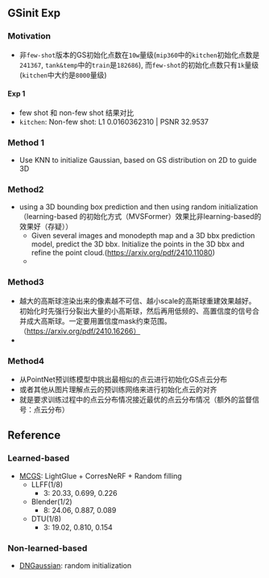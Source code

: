 ## GSinit Exp
### Motivation
* 非`few-shot`版本的GS初始化点数在`10w`量级(`mip360`中的`kitchen`初始化点数是`241367`, `tank&temp`中的`train`是`182686`), 而`few-shot`的初始化点数只有`1k`量级(`kitchen`中大约是`8000`量级)
#### Exp 1
- few shot 和 non-few shot 结果对比
 - `kitchen`: Non-few shot: L1 0.0160362310 | PSNR 32.9537
### Method 1
- Use KNN to initialize Gaussian, based on GS distribution on 2D to guide 3D
### Method2
- using a 3D bounding box prediction and then using random initialization（learning-based 的初始化方式（MVSFormer）效果比非learning-based的效果好（存疑））
  - Given several images and monodepth map and a 3D bbx prediction model, predict the 3D bbx. Initialize the points in the 3D bbx and refine the point cloud.(https://arxiv.org/pdf/2410.11080)
  - 
### Method3
- 越大的高斯球渲染出来的像素越不可信、越小scale的高斯球重建效果越好。初始化时先强行分裂出大量的小高斯球，然后再用低频的、高置信度的信号合并成大高斯球。一定要用置信度mask约束范围。（https://arxiv.org/pdf/2410.16266）
- 
### Method4
- 从PointNet预训练模型中挑出最相似的点云进行初始化GS点云分布
- 或者其他从图片理解点云的预训练网络来进行初始化点云的对齐
- 就是要求训练过程中的点云分布情况接近最优的点云分布情况（额外的监督信号：点云分布）

## Reference
### Learned-based
- [MCGS](https://arxiv.org/pdf/2410.11394): LightGlue + CorresNeRF + Random filling
    - LLFF(1/8)
        - 3: 20.33, 0.699, 0.226
    - Blender(1/2)
        - 8: 24.06, 0.887, 0.089
    - DTU(1/8)
        - 3: 19.02, 0.810, 0.154
### Non-learned-based
- [DNGaussian](https://arxiv.org/pdf/2403.06912): random initialization
